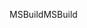 <span data-ttu-id="73a62-101">MSBuild</span><span class="sxs-lookup"><span data-stu-id="73a62-101">MSBuild</span></span>